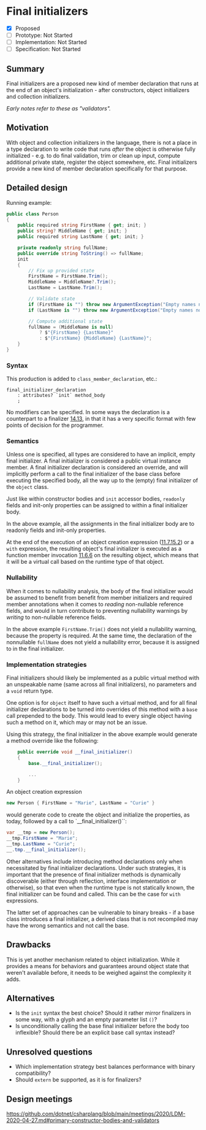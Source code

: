 # Final initializers

* [x] Proposed
* [ ] Prototype: Not Started
* [ ] Implementation: Not Started
* [ ] Specification: Not Started

## Summary
[summary]: #summary

Final initializers are a proposed new kind of member declaration that runs at the end of an object's initialization - after constructors, object initializers and collection initializers.

*Early notes refer to these as "validators".*

## Motivation
[motivation]: #motivation

With object and collection initializers in the language, there is not a place in a type declaration to write code that runs *after* the object is otherwise fully initialized - e.g. to do final validation, trim or clean up input, compute additional private state, register the object somewhere, etc. Final initializers provide a new kind of member declaration specifically for that purpose.

## Detailed design
[design]: #detailed-design

Running example:

``` c#
public class Person
{
    public required string FirstName { get; init; }
    public string? MiddleName { get; init; }
    public required string LastName { get; init; }

    private readonly string fullName;
    public override string ToString() => fullName;
    init
    {
        // Fix up provided state
        FirstName = FirstName.Trim();
        MiddleName = MiddleName?.Trim();
        LastName = LastName.Trim();

        // Validate state
        if (FirstName is "") throw new ArgumentException("Empty names not allowed", nameof(FirstName));
        if (LastName is "") throw new ArgumentException("Empty names not allowed", nameof(LastName));

        // Compute additional state
        fullName = (MiddleName is null)
            ? $"{FirstName} {LastName}"
            : $"{FirstName} {MiddleName} {LastName}";
    }
}
```

### Syntax

This production is added to `class_member_declaration`, etc.:

``` antlr
final_initializer_declaration
    : attributes? `init` method_body
    ;
```

No modifiers can be specified. In some ways the declaration is a counterpart to a finalizer [14.13](https://github.com/dotnet/csharpstandard/blob/draft-v7/standard/classes.md#1413-finalizers), in that it has a very specific format with few points of decision for the programmer.

### Semantics

Unless one is specified, all types are considered to have an implicit, empty final initializer. A final initializer is considered a public virtual instance member. A final initializer declaration is considered an override, and will implicitly perform a call to the final initializer of the base class before executing the specified body, all the way up to the (empty) final initializer of the `object` class.

Just like within constructor bodies and `init` accessor bodies, `readonly` fields and init-only properties can be assigned to within a final initializer body.

In the above example, all the assignments in the final initializer body are to readonly fields and init-only properties.

At the end of the execution of an object creation expression ([11.7.15.2](https://github.com/dotnet/csharpstandard/blob/draft-v7/standard/expressions.md#117152-object-creation-expressions)) or a `with` expression, the resulting object's final initializer is executed as a function member invocation [11.6.6](https://github.com/dotnet/csharpstandard/blob/draft-v7/standard/expressions.md#1166-function-member-invocation) on the resulting object, which means that it will be a virtual call based on the runtime type of that object.

### Nullability

When it comes to nullability analysis, the body of the final initializer would be assumed to benefit from benefit from member initializers and required member annotations when it comes to *reading* non-nullable reference fields, and would in turn contribute to preventing nullability warnings by *writing* to non-nullable reference fields.

In the above example `FirstName.Trim()` does not yield a nullability warning, because the property is required. At the same time, the declaration of the nonnullable `fullName` does not yield a nullability error, because it is assigned to in the final initializer.

### Implementation strategies

Final initializers should likely be implemented as a public virtual method with an unspeakable name (same across all final initializers), no parameters and a `void` return type.

One option is for `object` itself to have such a virtual method, and for all final initializer declarations to be turned into overrides of this method with a `base` call prepended to the body. This would lead to every single object having such a method on it, which may or may not be an issue.

Using this strategy, the final initializer in the above example would generate a method override like the following:

``` c#
    public override void __final_initializer()
    {
        base.__final_initializer();

        ...
    }
```

An object creation expression

``` c#
new Person { FirstName = "Marie", LastName = "Curie" }
```

would generate code to create the object and initialize the properties, as today, followed by a call to `__final_initializer()``:

``` c#
var __tmp = new Person();
__tmp.FirstName = "Marie";
__tmp.LastName = "Curie";
__.tmp.__final_initializer();
```

Other alternatives include introducing method declarations only when necessitated by final initializer declarations. Under such strategies, it is important that the presence of final initializer methods is dynamically discoverable (either through reflection, interface implementation or otherwise), so that even when the runtime type is not statically known, the final initializer can be found and called. This can be the case for `with` expressions.

The latter set of approaches can be vulnerable to binary breaks - if a base class introduces a final initializer, a derived class that is not recompiled may have the wrong semantics and not call the base.

## Drawbacks
[drawbacks]: #drawbacks

This is yet another mechanism related to object initialization. While it provides a means for behaviors and guarantees around object state that weren't available before, it needs to be weighed against the complexity it adds.

## Alternatives
[alternatives]: #alternatives

- Is the `init` syntax the best choice? Should it rather mirror finalizers in some way, with a glyph and an empty parameter list `()`?
- Is unconditionally calling the base final initializer before the body too inflexible? Should there be an explicit base call syntax instead?

## Unresolved questions
[unresolved]: #unresolved-questions

- Which implementation strategy best balances performance with binary compatibility?
- Should `extern` be supported, as it is for finalizers?

## Design meetings

https://github.com/dotnet/csharplang/blob/main/meetings/2020/LDM-2020-04-27.md#primary-constructor-bodies-and-validators
